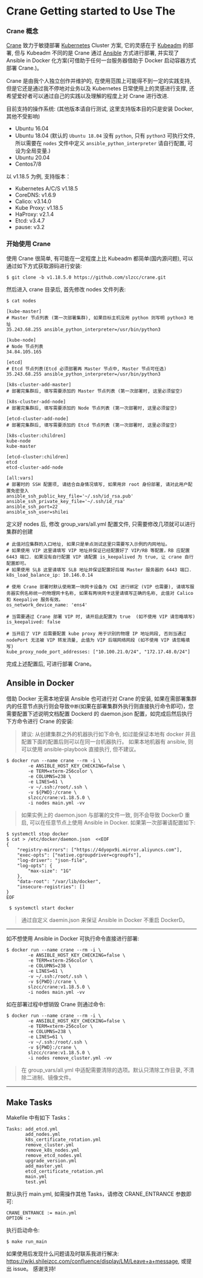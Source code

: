 # Crane Getting started to Use The

### Crane 概念

[Crane](https://github.com/slzcc/crane) 致力于敏捷部署 [Kubernetes](https://kubernetes.io/) Cluster 方案, 它的灵感在于 [Kubeadm](https://kubernetes.io/docs/setup/production-environment/tools/kubeadm/install-kubeadm/) 的部署, 但与 Kubeadm 不同的是 Crane 通过 [Ansible](https://www.ansible.com/) 方式进行部署, 并实现了 Ansible in Docker 化方案(可借助于任何一台服务器借助于 Docker 启动容器方式部署 Crane.)。

Crane 是由我个人独立创作并维护的, 在使用范围上可能得不到一定的实践支持, 但是它还是通过我不停地对业务以及 Kubernetes 日常使用上的灵感进行支撑, 还希望爱好者可以通过自己的实践以及理解的程度上对 Crane 进行改进.

目前支持的操作系统: (其他版本请自行测试, 这里支持版本目的只是安装 Docker, 其他不受影响)
* Ubuntu 16.04
* Ubuntu 18.04 (默认的 `Ubuntu 18.04` 没有 `python`, 只有 `python3` 可执行文件, 所以需要在 `nodes` 文件中定义 `ansible_python_interpreter` 请自行配置, 可设为全局变量.)
* Ubuntu 20.04
* Centos7/8

以 v1.18.5 为例, 支持版本：
* Kubernetes A/C/S v1.18.5
* CoreDNS: v1.6.9
* Calico: v3.14.0
* Kube Proxy: v1.18.5
* HaProxy: v2.1.4
* Etcd: v3.4.7
* pause: v3.2

### 开始使用 Crane

使用 Crane 很简单, 有可能在一定程度上比 Kubeadm 都简单(国内源问题), 可以通过如下方式获取源码进行安装:

```
$ git clone -b v1.18.5.0 https://github.com/slzcc/crane.git
```

然后进入 crane 目录后, 首先修改 nodes 文件列表:

```
$ cat nodes

[kube-master]
# Master 节点列表 (第一次部署集群), 如果目标主机没用 python 则写明 python3 地址
35.243.68.255 ansible_python_interpreter=/usr/bin/python3

[kube-node]
# Node 节点列表
34.84.105.165

[etcd]
# Etcd 节点列表(Etcd 必须部署再 Master 节点中, Master 节点可任选)
35.243.68.255 ansible_python_interpreter=/usr/bin/python3

[k8s-cluster-add-master]
# 部署完集群后, 填写需要添加的 Master 节点列表 (第一次部署时, 这里必须留空)

[k8s-cluster-add-node]
# 部署完集群后, 填写需要添加的 Node 节点列表 (第一次部署时, 这里必须留空)

[etcd-cluster-add-node]
# 部署完集群后, 填写需要添加的 Etcd 节点列表 (第一次部署时, 这里必须留空)

[k8s-cluster:children]
kube-node
kube-master

[etcd-cluster:children]
etcd
etcd-cluster-add-node

[all:vars]
# 部署时的 SSH 配置项, 请结合自身情况填写, 如果用非 root 身份部署, 请对此用户配置免密登入
ansible_ssh_public_key_file='~/.ssh/id_rsa.pub'
ansible_ssh_private_key_file='~/.ssh/id_rsa'
ansible_ssh_port=22
ansible_ssh_user=shilei
```

定义好 nodes 后, 修改 group_vars/all.yml 配置文件, 只需要修改几项就可以进行集群的创建

```
# 此值对应集群的入口地址, 如果只是单点测试这里只需要写入示例的内网地址。
# 如果使用 VIP 这里请填写 VIP 地址并保证已经配置好了 VIP/RB 等配置，RB 应配置 6443 端口. 如果没有自行配置 VIP 请配置 is_keepalived 为 true, 让 crane 自行配置即可。
# 如果使用 SLB 这里请填写 SLB 地址并保证配置好后端 Master 服务器的 6443 端口.
k8s_load_balance_ip: 10.146.0.14

# 使用 Crane 部署时默认使用第一块网卡设备为 CNI 进行绑定 (VIP 也需要), 请填写服务器实例名称统一的物理网卡名称, 如果有两块网卡这里请填写正确的名称, 此值对 Calico 和 Keepalive 服务有效。
os_network_device_name: 'ens4'

# 当需要通过 Crane 部署 VIP 时, 请开启此配置为 true  (如不使用 VIP 请忽略填写)
is_keepalived: false

# 当开启了 VIP 后需要配置 kube proxy 用于识别的物理 IP 地址网段, 否则当通过 nodePort 无法被 VIP 转发流量, 此值为 VIP 后端网络网段 (如不使用 VIP 请忽略填写)
kube_proxy_node_port_addresses: ["10.100.21.0/24", "172.17.48.0/24"]
```

完成上述配置后, 可进行部署 Crane。

## Ansible in Docker

借助 Docker 无需本地安装 Ansible 也可进行对 Crane 的安装, 如果在需部署集群内的任意节点执行则会导致`中断`(如果在部署集群外执行则直接执行命令即可)，您需要配置下述说明文档配置 Dockerd 的 daemon.json 配置，如完成后然后执行下方命令进行 Crane 的安装: 

> 建议: 从创建集群之外的机器执行如下命令, 如过能保证本地有 docker 并且配置下面的配置后则可以在同一台机器执行。
> 如果本地机器有 ansible, 则可以使用 ansible-playbook 直接执行, 但不建议。

```
$ docker run --name crane --rm -i \
        -e ANSIBLE_HOST_KEY_CHECKING=false \
        -e TERM=xterm-256color \
        -e COLUMNS=238 \
        -e LINES=61 \
        -v ~/.ssh:/root/.ssh \
        -v ${PWD}:/crane \
        slzcc/crane:v1.18.5.0 \
        -i nodes main.yml -vv
```

> 如果实例上的 daemon.json 与部署的文件一致, 则不会导致 DockerD 重启, 可以在任意节点上使用 Ansible in Docker. 如果第一次部署请配置如下:

```
$ systemctl stop docker
$ cat > /etc/docker/daemon.json  <<EOF
{
    "registry-mirrors": ["https://4dyopx9i.mirror.aliyuncs.com"],
    "exec-opts": ["native.cgroupdriver=cgroupfs"],
    "log-driver": "json-file",
    "log-opts": {
        "max-size": "1G"
    },
    "data-root": "/var/lib/docker",
    "insecure-registries": []
}
EOF
 
 $ systemctl start docker
```

> 通过自定义 daemin.json 来保证 Ansible in Docker 不重启 DockerD。

---

如不想使用 Ansible in Docker 可执行命令直接进行部署:

```
$ docker run --name crane --rm -i \
        -e ANSIBLE_HOST_KEY_CHECKING=false \
        -e TERM=xterm-256color \
        -e COLUMNS=238 \
        -e LINES=61 \
        -v ~/.ssh:/root/.ssh \
        -v ${PWD}:/crane \
        slzcc/crane:v1.18.5.0 \
        -i nodes main.yml -vv
```

如在部署过程中想销毁 Crane 则通过命令:

```
$ docker run --name crane --rm -i \
        -e ANSIBLE_HOST_KEY_CHECKING=false \
        -e TERM=xterm-256color \
        -e COLUMNS=238 \
        -e LINES=61 \
        -v ~/.ssh:/root/.ssh \
        -v ${PWD}:/crane \
        slzcc/crane:v1.18.5.0 \
        -i nodes remove_cluster.yml -vv
```

> 在 group_vars/all.yml 中适配需要清除的选项。默认只清除工作目录, 不清除二进制、镜像文件。

---

## Make Tasks

Makefile 中有如下 Tasks：

```
Tasks: add_etcd.yml
       add_nodes.yml
       k8s_certificate_rotation.yml
       remove_cluster.yml
       remove_k8s_nodes.yml
       remove_etcd_nodes.yml
       upgrade_version.yml
       add_master.yml
       etcd_certificate_rotation.yml
       main.yml
       test.yml
```

默认执行 main.yml, 如需操作其他 Tasks，请修改 CRANE_ENTRANCE 参数即可:

```
CRANE_ENTRANCE := main.yml
OPTION :=
```

执行启动命令:

```
$ make run_main
```

如果使用后发现什么问题请及时联系我进行解决: https://wiki.shileizcc.com/confluence/display/LM/Leave+a+message, 或提出 issue。
感谢支持!
